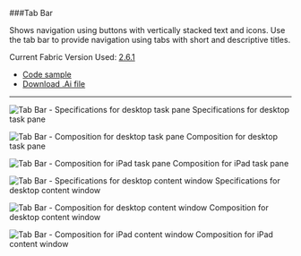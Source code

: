 ###Tab Bar

Shows navigation using buttons with vertically stacked text and icons. Use the tab bar to provide navigation using tabs with short and descriptive titles. 

Current Fabric Version Used: [2.6.1](https://github.com/OfficeDev/office-ui-fabric-core/releases/tag/2.6.1)

* [Code sample](https://github.com/OfficeDev/Office-Add-in-UX-Design-Patterns-Code/tree/master/templates/navigation/tab-bar)
* [Download .Ai file](https://github.com/OfficeDev/Office-Add-in-UX-Design-Patterns/blob/master/Patterns/Source%20Files/Tab_Bar.ai?raw=true)

***

![Tab Bar - Specifications for desktop task pane](https://raw.githubusercontent.com/OfficeDev/Office-Add-in-UX-Design-Patterns/master/Patterns/Assets/Tab_Bar/Tab_Bar_Desktop_TaskPane_Callouts.png)
Specifications for desktop task pane 


![Tab Bar - Composition for desktop task pane](https://raw.githubusercontent.com/OfficeDev/Office-Add-in-UX-Design-Patterns/master/Patterns/Assets/Tab_Bar/Tab_Bar_Desktop_TaskPane.png)
Composition for desktop task pane 


![Tab Bar - Composition for iPad task pane](https://raw.githubusercontent.com/OfficeDev/Office-Add-in-UX-Design-Patterns/master/Patterns/Assets/Tab_Bar/Tab_Bar_iPad_TaskPane.png)
Composition for iPad task pane 


![Tab Bar - Specifications for desktop content window](https://raw.githubusercontent.com/OfficeDev/Office-Add-in-UX-Design-Patterns/master/Patterns/Assets/Tab_Bar/Tab_Bar_Desktop_Content_Callouts.png)
Specifications for desktop content window


![Tab Bar - Composition for desktop content window](https://raw.githubusercontent.com/OfficeDev/Office-Add-in-UX-Design-Patterns/master/Patterns/Assets/Tab_Bar/Tab_Bar_Desktop_Content.png)
Composition for desktop content window


![Tab Bar - Composition for iPad content window](https://raw.githubusercontent.com/OfficeDev/Office-Add-in-UX-Design-Patterns/master/Patterns/Assets/Tab_Bar/Tab_Bar_iPad_Content.png)
Composition for iPad content window


